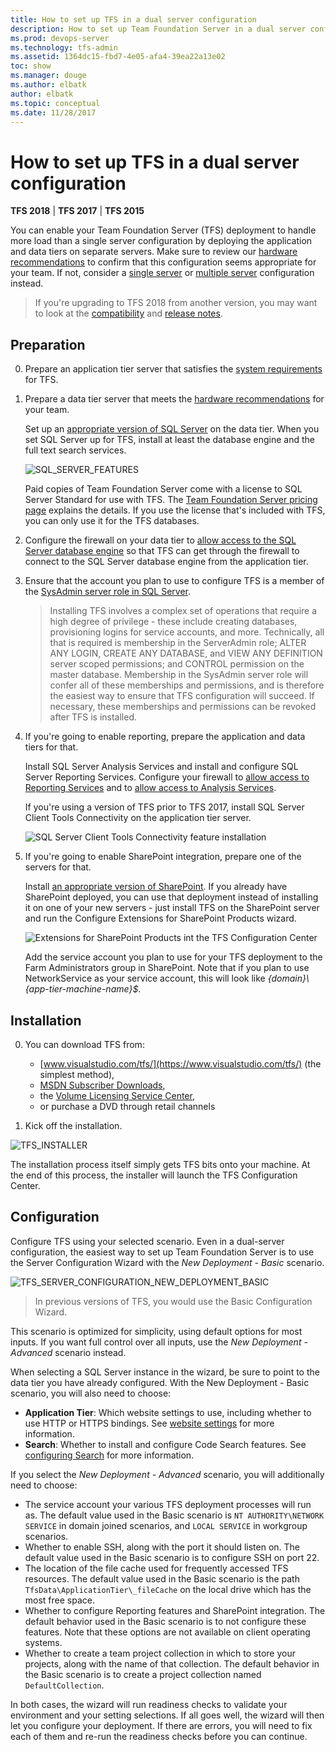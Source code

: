 ```yaml
---
title: How to set up TFS in a dual server configuration
description: How to set up Team Foundation Server in a dual server configuration using the full configuration wizard
ms.prod: devops-server
ms.technology: tfs-admin
ms.assetid: 1364dc15-fbd7-4e05-afa4-39ea22a13e02
toc: show
ms.manager: douge
ms.author: elbatk
author: elbatk
ms.topic: conceptual
ms.date: 11/28/2017
---
```


# How to set up TFS in a dual server configuration

**TFS 2018** | **TFS 2017** | **TFS 2015**

You can enable your Team Foundation Server (TFS) deployment to handle more load than a single server configuration by deploying the application and data tiers on separate servers. Make sure to review our [hardware recommendations](../requirements.md#hardware-recommendations) to confirm that this configuration seems appropriate for your team. If not, consider a [single server](single-server.md) or [multiple server](multiple-server.md) configuration instead.

> If you're upgrading to TFS 2018 from another version, you may want to look at the [compatibility](../compatibility.md) and [release notes](../whats-new.md#tfs-2018-rc1).

## Preparation

0. Prepare an application tier server that satisfies the [system requirements](../requirements.md) for TFS.

0. Prepare a data tier server that meets the [hardware recommendations](../requirements.md#hardware-recommendations) for your team. 

	Set up an [appropriate version of SQL Server](../requirements.md#sql-server) on the data tier. When you set SQL Server up for TFS, install at least the database engine and the full text search services.

	![SQL_SERVER_FEATURES](_shared/_img/sql-features.png)

	Paid copies of Team Foundation Server come with a license to SQL Server Standard for use with TFS. The 
	[Team Foundation Server pricing page](https://www.visualstudio.com/team-services/tfs-pricing) explains the details. If you use the license that's included with TFS, you can only use it for the TFS databases.

0. Configure the firewall on your data tier to [allow access to the SQL Server database engine](https://msdn.microsoft.com/library/ms175043.aspx)
so that TFS can get through the firewall to connect to the SQL Server database engine from the application tier.

0. Ensure that the account you plan to use to configure TFS is a member of the 
[SysAdmin server role in SQL Server](https://msdn.microsoft.com/library/ms188659.aspx). 

	> Installing TFS involves a complex set of operations that require a high degree of privilege - these include creating databases, 
	> provisioning logins for service accounts, and more. Technically, all that is required is membership in the ServerAdmin role; 
	> ALTER ANY LOGIN, CREATE ANY DATABASE, and VIEW ANY DEFINITION server scoped permissions; and CONTROL permission on the master 
	> database. Membership in the SysAdmin server role will confer all of these memberships and permissions,
	> and is therefore the easiest way to ensure that TFS configuration will succeed. If necessary, these memberships and permissions 
	> can be revoked after TFS is installed.  

0. If you're going to enable reporting, prepare the application and data tiers for that.

	Install SQL Server Analysis Services and install and configure SQL Server Reporting Services. Configure your firewall to 
	[allow access to Reporting Services](https://msdn.microsoft.com/library/bb934283.aspx) and to 
	[allow access to Analysis Services](https://msdn.microsoft.com/library/ms174937.aspx).

	If you're using a version of TFS prior to TFS 2017, install SQL Server Client Tools Connectivity on the application tier server.

	![SQL Server Client Tools Connectivity feature installation](_img/sql-client-tools-connectivity.png)

0. If you're going to enable SharePoint integration, prepare one of the servers for that.

	Install [an appropriate version of SharePoint](../requirements.md#sharepoint). If you already have SharePoint deployed, you can use that deployment instead of 
	installing it on one of your new servers - just install TFS on the SharePoint server and run the Configure Extensions for SharePoint Products wizard.

	![Extensions for SharePoint Products int the TFS Configuration Center](_img/tfs-extensions-for-sharepoint.png)

	Add the service account you plan to use for your TFS deployment to the Farm Administrators group in SharePoint. Note that if you plan to use NetworkService 
	as your service account, this will look like *{domain}\\{app-tier-machine-name}$*.

## Installation

0. You can download TFS from:
	* [www.visualstudio.com/tfs/](https://www.visualstudio.com/tfs/) (the simplest method), 
	* [MSDN Subscriber Downloads](https://msdn.microsoft.com/en-us/library/hh442898.aspx), 
	* the [Volume Licensing Service Center](https://www.microsoft.com/Licensing/servicecenter/default.aspx), 
	* or purchase a DVD through retail channels

0. Kick off the installation.

![TFS_INSTALLER](_shared/_img/installer.png)

The installation process itself simply gets TFS bits onto your machine. 
At the end of this process, the installer will launch the TFS 
Configuration Center. 

## Configuration

Configure TFS using your selected scenario. Even in a dual-server configuration,
the easiest way to set up Team Foundation Server is to use the Server Configuration
Wizard with the *New Deployment - Basic* scenario.

![TFS_SERVER_CONFIGURATION_NEW_DEPLOYMENT_BASIC](_shared/_img/new-deployment-basic.png)

> In previous versions of TFS, you would use the Basic Configuration Wizard.

This scenario is optimized for simplicity, using default options for most inputs. If you want full control over all inputs, use the *New Deployment - Advanced* scenario instead. 

When selecting a SQL Server instance in the wizard, be sure to point to the data tier you have already configured. With the New Deployment - Basic scenario, you will also need to choose:

- **Application Tier**: Which website settings to use, including whether to use HTTP or HTTPS bindings. See [website settings](/vsts/security/websitesettings) for more information.
- **Search**: Whether to install and configure Code Search features. See [configuring Search](/vsts/project/search/administration.md#config-tfs) for more information.

If you select the *New Deployment - Advanced* scenario, you will additionally need to choose:

- The service account your various TFS deployment processes will run as. The default value used in the Basic scenario is `NT AUTHORITY\NETWORK SERVICE` in domain joined scenarios, and `LOCAL SERVICE` in workgroup scenarios.
- Whether to enable SSH, along with the port it should listen on. The default value used in the Basic scenario is to configure SSH on port 22.
- The location of the file cache used for frequently accessed TFS resources. The default value used in the Basic scenario is the path `TfsData\ApplicationTier\_fileCache` on the local drive which has the most free space.
- Whether to configure Reporting features and SharePoint integration. The default behavior used in the Basic scenario is to not configure these features. Note that these options are not available on client  operating systems.
- Whether to create a team project collection in which to store your projects, along with the name of that collection. The default behavior in the Basic scenario is to create a project collection named `DefaultCollection`.

In both cases, the wizard will run readiness checks to validate your environment and your setting selections. If all goes well, the wizard will then let you configure your deployment. If there are errors, you will need to fix each of them and re-run the readiness checks before you can continue.